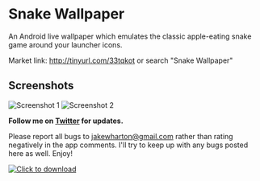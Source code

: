 Snake Wallpaper
===============

An Android live wallpaper which emulates the classic apple-eating snake game around your launcher icons.

Market link: http://tinyurl.com/33tqkot or search "Snake Wallpaper"


Screenshots
-----------

![Screenshot 1](http://img839.imageshack.us/img839/5899/30409390.png)
![Screenshot 2](http://img832.imageshack.us/img832/4858/32267736.png)


**Follow me on [Twitter](http://twitter.com/JakeWharton/) for updates.**

Please report all bugs to <jakewharton@gmail.com> rather than rating negatively in the app comments. I'll try to keep up with any bugs posted here as well. Enjoy!

[![Click to download](http://chart.apis.google.com/chart?cht=qr&chs=200x200&chl=market://search%3Fq%3Dpname:com.jakewharton.snakewallpaper)](http://tinyurl.com/33tqkot)
